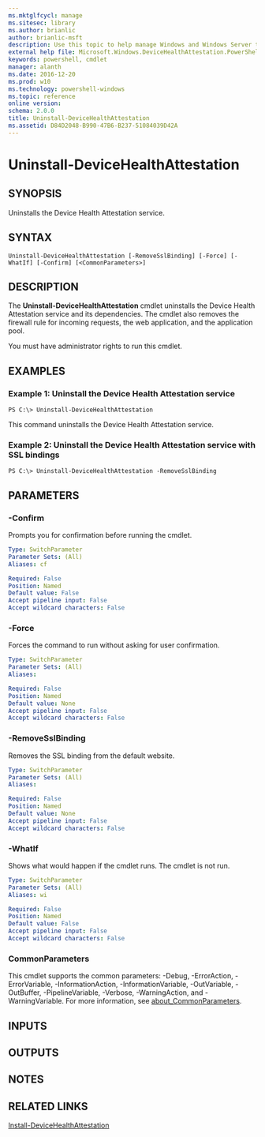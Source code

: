 ```yaml
---
ms.mktglfcycl: manage
ms.sitesec: library
ms.author: brianlic
author: brianlic-msft
description: Use this topic to help manage Windows and Windows Server technologies with Windows PowerShell.
external help file: Microsoft.Windows.DeviceHealthAttestation.PowerShell.dll-Help.xml
keywords: powershell, cmdlet
manager: alanth
ms.date: 2016-12-20
ms.prod: w10
ms.technology: powershell-windows
ms.topic: reference
online version: 
schema: 2.0.0
title: Uninstall-DeviceHealthAttestation
ms.assetid: D84D2048-B990-47B6-B237-51084039D42A
---
```


# Uninstall-DeviceHealthAttestation

## SYNOPSIS
Uninstalls the Device Health Attestation service.

## SYNTAX

```
Uninstall-DeviceHealthAttestation [-RemoveSslBinding] [-Force] [-WhatIf] [-Confirm] [<CommonParameters>]
```

## DESCRIPTION
The **Uninstall-DeviceHealthAttestation** cmdlet uninstalls the Device Health Attestation service and its dependencies.
The cmdlet also removes the firewall rule for incoming requests, the web application, and the application pool.

You must have administrator rights to run this cmdlet.

## EXAMPLES

### Example 1: Uninstall the Device Health Attestation service
```
PS C:\> Uninstall-DeviceHealthAttestation
```

This command uninstalls the Device Health Attestation service.

### Example 2: Uninstall the Device Health Attestation service with SSL bindings
```
PS C:\> Uninstall-DeviceHealthAttestation -RemoveSslBinding
```

## PARAMETERS

### -Confirm
Prompts you for confirmation before running the cmdlet.

```yaml
Type: SwitchParameter
Parameter Sets: (All)
Aliases: cf

Required: False
Position: Named
Default value: False
Accept pipeline input: False
Accept wildcard characters: False
```

### -Force
Forces the command to run without asking for user confirmation.

```yaml
Type: SwitchParameter
Parameter Sets: (All)
Aliases: 

Required: False
Position: Named
Default value: None
Accept pipeline input: False
Accept wildcard characters: False
```

### -RemoveSslBinding
Removes the SSL binding from the default website.

```yaml
Type: SwitchParameter
Parameter Sets: (All)
Aliases: 

Required: False
Position: Named
Default value: None
Accept pipeline input: False
Accept wildcard characters: False
```

### -WhatIf
Shows what would happen if the cmdlet runs.
The cmdlet is not run.

```yaml
Type: SwitchParameter
Parameter Sets: (All)
Aliases: wi

Required: False
Position: Named
Default value: False
Accept pipeline input: False
Accept wildcard characters: False
```

### CommonParameters
This cmdlet supports the common parameters: -Debug, -ErrorAction, -ErrorVariable, -InformationAction, -InformationVariable, -OutVariable, -OutBuffer, -PipelineVariable, -Verbose, -WarningAction, and -WarningVariable. For more information, see [about_CommonParameters](http://go.microsoft.com/fwlink/?LinkID=113216).

## INPUTS

## OUTPUTS

## NOTES

## RELATED LINKS

[Install-DeviceHealthAttestation](./Install-DeviceHealthAttestation.md)

